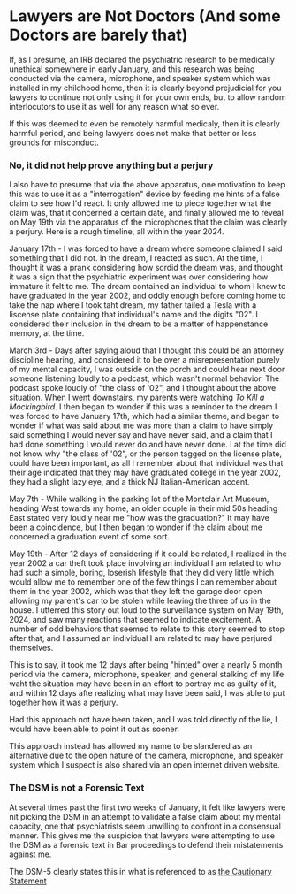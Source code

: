 # Lawyers are Not Doctors (And some Doctors are barely that)

If, as I presume, an IRB declared the psychiatric research to be medically unethical somewhere in early January, and this research was being conducted via the camera, microphone, and speaker system which was installed in my childhood home, then it is clearly beyond prejudicial for you lawyers to continue not only using it for your own ends, but to allow random interlocutors to use it as well for any reason what so ever.

If this was deemed to even be remotely harmful medicaly, then it is clearly harmful period, and being lawyers does not make that better or less grounds for misconduct.

### No, it did not help prove anything but a perjury

I also have to presume that via the above apparatus, one motivation to keep this was to use it as a "interrogation" device by feeding me hints of a false claim to see how I'd react. It only allowed me to piece together what the claim was, that it concerned a certain date, and finally allowed me to reveal on May 19th via the apparatus of the microphones that the claim was clearly a perjury. Here is a rough timeline, all within the year 2024.

January 17th - I was forced to have a dream where someone claimed I said something that I did not. In the dream, I reacted as such. At the time, I thought it was a prank considering how sordid the dream was, and thought it was a sign that the psychiatric experiment was over considering how immature it felt to me. The dream contained an individual to whom I knew to have graduated in the year 2002, and oddly enough before coming home to take the nap where I took taht dream, my father tailed a Tesla with a liscense plate containing that individual's name and the digits "02". I considered their inclusion in the dream to be a matter of happenstance memory, at the time.

March 3rd - Days after saying aloud that I thought this could be an attorney discipline hearing, and considered it to be over a misrepresentation purely of my mental capacity, I was outside on the porch and could hear next door someone listening loudly to a podcast, which wasn't normal behavior. The podcast spoke loudly of "the class of '02", and I thought about the above situation. When I went downstairs, my parents were watching _To Kill a Mockingbird_. I then began to wonder if this was a reminder to the dream I was forced to have January 17th, which had a similar theme, and began to wonder if what was said about me was more than a claim to have simply said something I would never say and have never said, and a claim that I had done something I would never do and have never done. I at the time did not know why "the class of '02", or the person tagged on the license plate, could have been important, as all I remember about that individual was that their age indicated that they may have graduated college in the year 2002, they had a slight lazy eye, and a thick NJ Italian-American accent. 

May 7th - While walking in the parking lot of the Montclair Art Museum, heading West towards my home, an older couple in their mid 50s heading East stated very loudly near me "how was the graduation?" It may have been a coincidence, but I then began to wonder if the claim about me concerned a graduation event of some sort.

May 19th - After 12 days of considering if it could be related, I realized in the year 2002 a car theft took place involving an individual I am related to who had such a simple, boring, loserish lifestyle that they did very little which would allow me to remember one of the few things I can remember about them in the year 2002, which was that they left the garage door open allowing my parent's car to be stolen while leaving the three of us in the house. I utterred this story out loud to the surveillance system on May 19th, 2024, and saw many reactions that seemed to indicate excitement. A number of odd behaviors that seemed to relate to this story seemed to stop after that, and I assumed an individual I am related to may have perjured themselves.

This is to say, it took me 12 days after being "hinted" over a nearly 5 month period via the camera, microphone, speaker, and general stalking of my life waht the situation may have been in an effort to portray me as guilty of it, and within 12 days afte realizing what may have been said, I was able to put together how it was a perjury.

Had this approach not have been taken, and I was told directly of the lie, I would have been able to point it out as sooner.

This approach instead has allowed my name to be slandered as an alternative due to the open nature of the camera, microphone, and speaker system which I suspect is also shared via an open internet driven website.

### The DSM is not a Forensic Text

At several times past the first two weeks of January, it felt like lawyers were nit picking the DSM in an attempt to validate a false claim about my mental capacity, one that psychiatrists seem unwilling to confront in a consensual manner. This gives me the suspicion that lawyers were attempting to use the DSM as a forensic text in Bar proceedings to defend their mistatements against me.

The DSM-5 clearly states this in what is referenced to as [the Cautionary Statement](https://jaapl.org/content/42/2/132#:~:text=The%20Cautionary%20Statement%20clearly%20indicates,information%20contained%20in%20a%20clinical)
